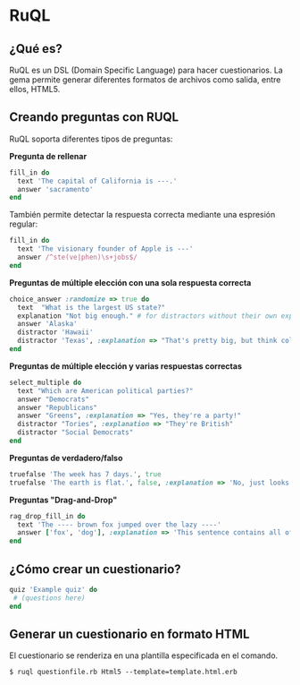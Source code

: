 # RuQL

## ¿Qué es?
RuQL es un DSL (Domain Specific Language) para hacer cuestionarios. La gema permite generar diferentes formatos de archivos como salida, entre ellos, HTML5.

## Creando preguntas con RUQL
RuQL soporta diferentes tipos de preguntas:

**Pregunta de rellenar**
```ruby
fill_in do
  text 'The capital of California is ---.'
  answer 'sacramento'
end
```
También permite detectar la respuesta correcta mediante una espresión regular:
```ruby
fill_in do
  text 'The visionary founder of Apple is ---'
  answer /^ste(ve|phen)\s+jobs$/
end
```

**Preguntas de múltiple elección con una sola respuesta correcta**
```ruby
choice_answer :randomize => true do
  text  "What is the largest US state?"
  explanation "Not big enough." # for distractors without their own explanation
  answer 'Alaska'
  distractor 'Hawaii'
  distractor 'Texas', :explanation => "That's pretty big, but think colder."
end
```

**Preguntas de múltiple elección y varias respuestas correctas**
```ruby
select_multiple do
  text "Which are American political parties?"
  answer "Democrats"
  answer "Republicans"
  answer "Greens", :explanation => "Yes, they're a party!"
  distractor "Tories", :explanation => "They're British"
  distractor "Social Democrats"
end
```

**Preguntas de verdadero/falso**
```ruby
truefalse 'The week has 7 days.', true
truefalse 'The earth is flat.', false, :explanation => 'No, just looks that way'
```

**Preguntas "Drag-and-Drop"**
```ruby
rag_drop_fill_in do
  text 'The ---- brown fox jumped over the lazy ----'
  answer ['fox', 'dog'], :explanation => 'This sentence contains all of the letters of the English Alphabet'
end
```

## ¿Cómo crear un cuestionario?
 ```ruby
 quiz 'Example quiz' do   
  # (questions here)
end
 ```
 
 ## Generar un cuestionario en formato HTML
 El cuestionario se renderiza en una plantilla especificada en el comando.
 ```
 $ ruql questionfile.rb Html5 --template=template.html.erb
 ```
